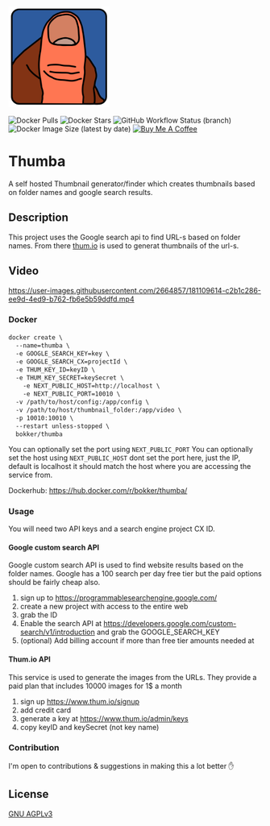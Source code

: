 <img src="https://github.com/BoKKeR/thumba/raw/master/thumba.png" alt="thumba" width="200"/>

![Docker Pulls](https://img.shields.io/docker/pulls/bokker/thumba) ![Docker Stars](https://img.shields.io/docker/stars/bokker/thumba) ![GitHub Workflow Status (branch)](https://img.shields.io/github/workflow/status/BoKKeR/thumba/master/master) ![Docker Image Size (latest by date)](https://img.shields.io/docker/image-size/bokker/thumba/latest) 
<a href="https://www.buymeacoffee.com/bokker" target="_blank"><img src="https://cdn.buymeacoffee.com/buttons/default-orange.png" alt="Buy Me A Coffee" height="41" width="174"></a>

# Thumba
A self hosted Thumbnail generator/finder which creates thumbnails based on folder names and google search results.

## Description

This project uses the Google search api to find URL-s based on folder names. From there [thum.io](https://www.thum.io) is used to generat thumbnails of the url-s.

## Video

https://user-images.githubusercontent.com/2664857/181109614-c2b1c286-ee9d-4ed9-b762-fb6e5b59ddfd.mp4

### Docker

```
docker create \
  --name=thumba \
  -e GOOGLE_SEARCH_KEY=key \
  -e GOOGLE_SEARCH_CX=projectId \
  -e THUM_KEY_ID=keyID \
  -e THUM_KEY_SECRET=keySecret \
	-e NEXT_PUBLIC_HOST=http://localhost \
	-e NEXT_PUBLIC_PORT=10010 \
  -v /path/to/host/config:/app/config \
  -v /path/to/host/thumbnail_folder:/app/video \
  -p 10010:10010 \
  --restart unless-stopped \
  bokker/thumba
```

You can optionally set the port using `NEXT_PUBLIC_PORT`
You can optionally set the host using `NEXT_PUBLIC_HOST` dont set the port here, just the IP, default is localhost it should match the host where you are accessing the service from.

Dockerhub: https://hub.docker.com/r/bokker/thumba/

### Usage

You will need two API keys and a search engine project CX ID. 

#### Google custom search API

Google custom search API is used to find website results based on the folder names. Google has a 100 search per day free tier but the paid options should be fairly cheap also.

1. sign up to https://programmablesearchengine.google.com/ 
2. create a new project with access to the entire web
3. grab the ID
4. Enable the search API at https://developers.google.com/custom-search/v1/introduction and grab the GOOGLE_SEARCH_KEY
5. (optional) Add billing account if more than free tier amounts needed at

#### Thum.io API

This service is used to generate the images from the URLs. They provide a paid plan that includes 10000 images for 1$ a month

1. sign up https://www.thum.io/signup
2. add credit card
3. generate a key at https://www.thum.io/admin/keys
4. copy keyID and keySecret (not key name)

### Contribution


I'm open to contributions & suggestions in making this a lot better :hand:

## License

[GNU AGPLv3](https://choosealicense.com/licenses/agpl-3.0/)
